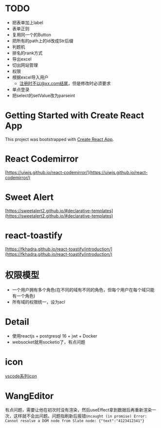 # TODO
- 把表单加上label
- 表单正则
- 复用同一个的Button
- 把所有的path上的id改成Str后缀
- 判题机
- 排名的rank方式
- 导出excel
- 切出网站管理
- 权限
- 根据excel导入用户
    - 注册时不以@xx.com结尾，但是修改时必须要求
- 单点登录
- 把select的setValue改为parseint

# Getting Started with Create React App

This project was bootstrapped with [Create React App](https://github.com/facebook/create-react-app).


# React Codemirror
[https://uiwjs.github.io/react-codemirror/](https://uiwjs.github.io/react-codemirror/)


# Sweet Alert
[https://sweetalert2.github.io/#declarative-templates](https://sweetalert2.github.io/#declarative-templates)

# react-toastify
[https://fkhadra.github.io/react-toastify/introduction/](https://fkhadra.github.io/react-toastify/introduction/)

# 权限模型
- 一个用户拥有多个角色(在不同的域有不同的角色，但每个用户在每个域只能有一个角色)
- 所有域的权限统一，设为acl

# Detail
- 使用reactjs + postgresql 16 + jwt + Docker
- websocket就用socketio了，有点问题

# icon
[vscode系列icon](https://react-icons.github.io/react-icons/icons/vsc/)

# WangEditor
有点问题，需要让他在初次时没有渲染，然后useEffect拿到数据后再重新渲染一次，这样就不会出问题。问题指刷新后报错`Uncaught (in promise) Error: Cannot resolve a DOM node from Slate node: {"text":"4123412341"}`